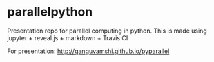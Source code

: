 # parallelpython

Presentation repo for parallel computing in python. This is made using jupyter + reveal.js + markdown + Travis CI



For presentation: <http://ganguvamshi.github.io/pyparallel>
